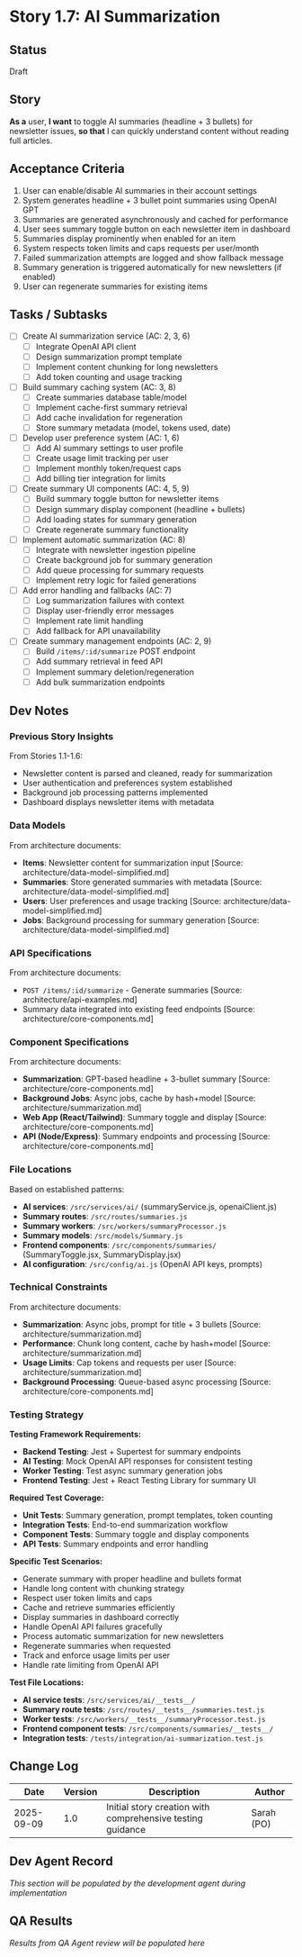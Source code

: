 # Story 1.7: AI Summarization

## Status
Draft

## Story
**As a** user,
**I want** to toggle AI summaries (headline + 3 bullets) for newsletter issues,
**so that** I can quickly understand content without reading full articles.

## Acceptance Criteria
1. User can enable/disable AI summaries in their account settings
2. System generates headline + 3 bullet point summaries using OpenAI GPT
3. Summaries are generated asynchronously and cached for performance
4. User sees summary toggle button on each newsletter item in dashboard
5. Summaries display prominently when enabled for an item
6. System respects token limits and caps requests per user/month
7. Failed summarization attempts are logged and show fallback message
8. Summary generation is triggered automatically for new newsletters (if enabled)
9. User can regenerate summaries for existing items

## Tasks / Subtasks
- [ ] Create AI summarization service (AC: 2, 3, 6)
  - [ ] Integrate OpenAI API client
  - [ ] Design summarization prompt template
  - [ ] Implement content chunking for long newsletters
  - [ ] Add token counting and usage tracking
- [ ] Build summary caching system (AC: 3, 8)
  - [ ] Create summaries database table/model
  - [ ] Implement cache-first summary retrieval
  - [ ] Add cache invalidation for regeneration
  - [ ] Store summary metadata (model, tokens used, date)
- [ ] Develop user preference system (AC: 1, 6)
  - [ ] Add AI summary settings to user profile
  - [ ] Create usage limit tracking per user
  - [ ] Implement monthly token/request caps
  - [ ] Add billing tier integration for limits
- [ ] Create summary UI components (AC: 4, 5, 9)
  - [ ] Build summary toggle button for newsletter items
  - [ ] Design summary display component (headline + bullets)
  - [ ] Add loading states for summary generation
  - [ ] Create regenerate summary functionality
- [ ] Implement automatic summarization (AC: 8)
  - [ ] Integrate with newsletter ingestion pipeline
  - [ ] Create background job for summary generation
  - [ ] Add queue processing for summary requests
  - [ ] Implement retry logic for failed generations
- [ ] Add error handling and fallbacks (AC: 7)
  - [ ] Log summarization failures with context
  - [ ] Display user-friendly error messages
  - [ ] Implement rate limit handling
  - [ ] Add fallback for API unavailability
- [ ] Create summary management endpoints (AC: 2, 9)
  - [ ] Build `/items/:id/summarize` POST endpoint
  - [ ] Add summary retrieval in feed API
  - [ ] Implement summary deletion/regeneration
  - [ ] Add bulk summarization endpoints

## Dev Notes

### Previous Story Insights
From Stories 1.1-1.6:
- Newsletter content is parsed and cleaned, ready for summarization
- User authentication and preferences system established
- Background job processing patterns implemented
- Dashboard displays newsletter items with metadata

### Data Models
From architecture documents:
- **Items**: Newsletter content for summarization input [Source: architecture/data-model-simplified.md]
- **Summaries**: Store generated summaries with metadata [Source: architecture/data-model-simplified.md]
- **Users**: User preferences and usage tracking [Source: architecture/data-model-simplified.md]
- **Jobs**: Background processing for summary generation [Source: architecture/data-model-simplified.md]

### API Specifications
From architecture documents:
- `POST /items/:id/summarize` - Generate summaries [Source: architecture/api-examples.md]
- Summary data integrated into existing feed endpoints [Source: architecture/core-components.md]

### Component Specifications
From architecture documents:
- **Summarization**: GPT-based headline + 3-bullet summary [Source: architecture/core-components.md]
- **Background Jobs**: Async jobs, cache by hash+model [Source: architecture/summarization.md]
- **Web App (React/Tailwind)**: Summary toggle and display [Source: architecture/core-components.md]
- **API (Node/Express)**: Summary endpoints and processing [Source: architecture/core-components.md]

### File Locations
Based on established patterns:
- **AI services**: `/src/services/ai/` (summaryService.js, openaiClient.js)
- **Summary routes**: `/src/routes/summaries.js`
- **Summary workers**: `/src/workers/summaryProcessor.js`
- **Summary models**: `/src/models/Summary.js`
- **Frontend components**: `/src/components/summaries/` (SummaryToggle.jsx, SummaryDisplay.jsx)
- **AI configuration**: `/src/config/ai.js` (OpenAI API keys, prompts)

### Technical Constraints
From architecture documents:
- **Summarization**: Async jobs, prompt for title + 3 bullets [Source: architecture/summarization.md]
- **Performance**: Chunk long content, cache by hash+model [Source: architecture/summarization.md]
- **Usage Limits**: Cap tokens and requests per user [Source: architecture/summarization.md]
- **Background Processing**: Queue-based async processing [Source: architecture/core-components.md]

### Testing Strategy
**Testing Framework Requirements:**
- **Backend Testing**: Jest + Supertest for summary endpoints
- **AI Testing**: Mock OpenAI API responses for consistent testing
- **Worker Testing**: Test async summary generation jobs
- **Frontend Testing**: Jest + React Testing Library for summary UI

**Required Test Coverage:**
- **Unit Tests**: Summary generation, prompt templates, token counting
- **Integration Tests**: End-to-end summarization workflow
- **Component Tests**: Summary toggle and display components
- **API Tests**: Summary endpoints and error handling

**Specific Test Scenarios:**
- Generate summary with proper headline and bullets format
- Handle long content with chunking strategy
- Respect user token limits and caps
- Cache and retrieve summaries efficiently
- Display summaries in dashboard correctly
- Handle OpenAI API failures gracefully
- Process automatic summarization for new newsletters
- Regenerate summaries when requested
- Track and enforce usage limits per user
- Handle rate limiting from OpenAI API

**Test File Locations:**
- **AI service tests**: `/src/services/ai/__tests__/`
- **Summary route tests**: `/src/routes/__tests__/summaries.test.js`
- **Worker tests**: `/src/workers/__tests__/summaryProcessor.test.js`
- **Frontend component tests**: `/src/components/summaries/__tests__/`
- **Integration tests**: `/tests/integration/ai-summarization.test.js`

## Change Log
| Date | Version | Description | Author |
|------|---------|-------------|---------|
| 2025-09-09 | 1.0 | Initial story creation with comprehensive testing guidance | Sarah (PO) |

## Dev Agent Record
*This section will be populated by the development agent during implementation*

## QA Results
*Results from QA Agent review will be populated here*